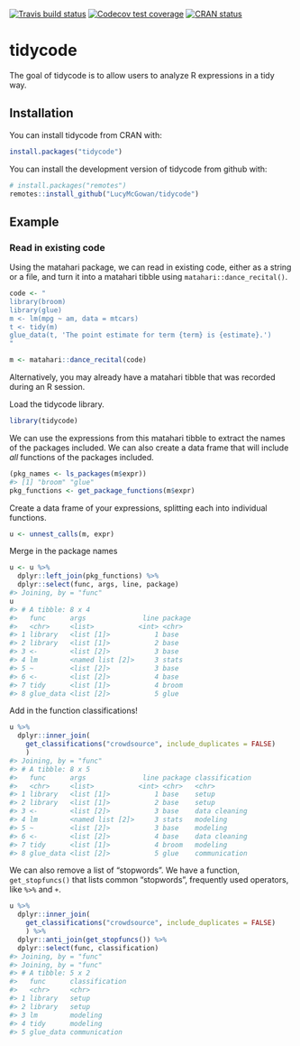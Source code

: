 
<!-- README.md is generated from README.Rmd. Please edit that file -->

<!-- badges: start -->

[![Travis build
status](https://travis-ci.org/LucyMcGowan/tidycode.svg?branch=master)](https://travis-ci.org/LucyMcGowan/tidycode)
[![Codecov test
coverage](https://codecov.io/gh/LucyMcGowan/tidycode/branch/master/graph/badge.svg)](https://codecov.io/gh/LucyMcGowan/tidycode?branch=master)
[![CRAN
status](https://www.r-pkg.org/badges/version/tidycode)](https://cran.r-project.org/package=tidycode)
<!-- badges: end -->

# tidycode

The goal of tidycode is to allow users to analyze R expressions in a
tidy way.

## Installation

You can install tidycode from CRAN with:

``` r
install.packages("tidycode")
```

You can install the development version of tidycode from github with:

``` r
# install.packages("remotes")
remotes::install_github("LucyMcGowan/tidycode")
```

## Example

### Read in existing code

Using the matahari package, we can read in existing code, either as a
string or a file, and turn it into a matahari tibble using
`matahari::dance_recital()`.

``` r
code <- "
library(broom)
library(glue)
m <- lm(mpg ~ am, data = mtcars)
t <- tidy(m)
glue_data(t, 'The point estimate for term {term} is {estimate}.')
"

m <- matahari::dance_recital(code)
```

Alternatively, you may already have a matahari tibble that was recorded
during an R session.

Load the tidycode library.

``` r
library(tidycode)
```

We can use the expressions from this matahari tibble to extract the
names of the packages included. We can also create a data frame that
will include *all* functions of the packages included.

``` r
(pkg_names <- ls_packages(m$expr))
#> [1] "broom" "glue"
pkg_functions <- get_package_functions(m$expr)
```

Create a data frame of your expressions, splitting each into individual
functions.

``` r
u <- unnest_calls(m, expr)
```

Merge in the package names

``` r
u <- u %>%
  dplyr::left_join(pkg_functions) %>%
  dplyr::select(func, args, line, package)
#> Joining, by = "func"
u
#> # A tibble: 8 x 4
#>   func      args              line package
#>   <chr>     <list>           <int> <chr>  
#> 1 library   <list [1]>           1 base   
#> 2 library   <list [1]>           2 base   
#> 3 <-        <list [2]>           3 base   
#> 4 lm        <named list [2]>     3 stats  
#> 5 ~         <list [2]>           3 base   
#> 6 <-        <list [2]>           4 base   
#> 7 tidy      <list [1]>           4 broom  
#> 8 glue_data <list [2]>           5 glue
```

Add in the function classifications\!

``` r
u %>%
  dplyr::inner_join(
    get_classifications("crowdsource", include_duplicates = FALSE)
    )
#> Joining, by = "func"
#> # A tibble: 8 x 5
#>   func      args              line package classification
#>   <chr>     <list>           <int> <chr>   <chr>         
#> 1 library   <list [1]>           1 base    setup         
#> 2 library   <list [1]>           2 base    setup         
#> 3 <-        <list [2]>           3 base    data cleaning 
#> 4 lm        <named list [2]>     3 stats   modeling      
#> 5 ~         <list [2]>           3 base    modeling      
#> 6 <-        <list [2]>           4 base    data cleaning 
#> 7 tidy      <list [1]>           4 broom   modeling      
#> 8 glue_data <list [2]>           5 glue    communication
```

We can also remove a list of “stopwords”. We have a function,
`get_stopfuncs()` that lists common “stopwords”, frequently used
operators, like `%>%` and `+`.

``` r
u %>%
  dplyr::inner_join(
    get_classifications("crowdsource", include_duplicates = FALSE)
    ) %>%
  dplyr::anti_join(get_stopfuncs()) %>%
  dplyr::select(func, classification)
#> Joining, by = "func"
#> Joining, by = "func"
#> # A tibble: 5 x 2
#>   func      classification
#>   <chr>     <chr>         
#> 1 library   setup         
#> 2 library   setup         
#> 3 lm        modeling      
#> 4 tidy      modeling      
#> 5 glue_data communication
```
